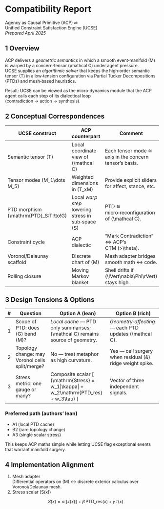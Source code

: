 # Compatibility Report  
Agency as Causal Primitive (ACP) ⇄ Unified Constraint Satisfaction Engine (UCSE)  
*Prepared April 2025*

## 1 Overview  

ACP delivers a *geometric semantics* in which a smooth event‑manifold \(M\) is warped by a concern‑tensor \(\mathcal C\) under agent pressure.  
UCSE supplies an *algorithmic solver* that keeps the high‑order semantic tensor \(T\) in a low‑tension configuration via Partial Tucker Decompositions (PTDs) and mesh‑based heuristics.  

Result: UCSE can be viewed as the micro‑dynamics module that the ACP agent calls each step of its dialectical loop (contradiction → action → synthesis).

## 2 Conceptual Correspondences  

| UCSE construct | ACP counterpart | Comment |
|---|---|---|
| Semantic tensor \(T\) | Local coordinate view of \(\mathcal C\) | Each tensor mode ≅ axis in the concern tensor’s basis. |
| Tensor modes \(M_1\dots M_5\) | Weighted dimensions in \(T_xM\) | Provide explicit sliders for affect, stance, etc. |
| PTD morphism \(\mathrm{PTD}_S:T\!\to\!G\) | Local *warp step* lowering stress in sub‑space \(S\) | PTD ≅ micro‑reconfiguration of \(\mathcal C\). |
| Constraint cycle | ACP dialectic | “Mark Contradiction” ⇔ ACP’s CTM \(>\theta\). |
| Voronoi/Delaunay scaffold | Discrete chart of \(M\) | Mesh adapter bridges smooth math ↔ code. |
| Rolling closure | Moving Markov blanket | Shell drifts if \(\lVert\nabla\Phi\rVert\) stays high. |

## 3 Design Tensions & Options  

| # | Question | Option A (lean) | Option B (rich) |
|---|---|---|---|
| 1 | Scope of PTD: does \(G\) bend \(M\)? | *Local cache* — PTD only summarises; \(\mathcal C\) remains source of geometry. | *Geometry‑affecting* — each PTD updates \(\mathcal C\). |
| 2 | Topology change: may Voronoi cells split/merge? | No — treat metaphor as high curvature. | Yes — cell surgery when residual \(&\) ridge weight spike. |
| 3 | Stress metric: one gauge or many? | Composite scalar  \[ \(\mathrm{Stress} = w_1\|\kappa\| + w_2\mathrm{PTD\_res} + w_3\tau\) \] | Vector of three independent signals. |

### Preferred path (authors’ lean)  
* A1 (local PTD cache)  
* B2 (rare topology change)  
* A3 (single scalar stress)  

This keeps ACP maths simple while letting UCSE flag exceptional events that warrant manifold surgery.

## 4 Implementation Alignment  

1. Mesh adapter    
   Differential operators on \(M\) ↔ discrete exterior calculus over Voronoi/Delaunay mesh.  
2. Stress scalar \(S(x)\)    
   ```math
   S(x)=\alpha\,\|\kappa(x)\| \;+\; \beta\,\mathrm{PTD\_res}(x) \;+\; \gamma\,\tau(x)
